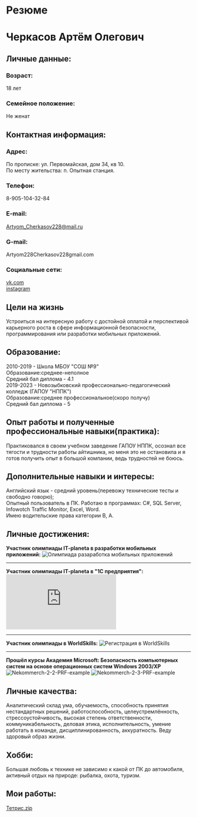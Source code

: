 # Резюме
# Черкасов Артём Олегович
## Личные данные: ##
### Возраст: ###
18 лет
### Семейное положение: ###
Не женат
## Контактная информация: ##
### Адрес: ###
По прописке: ул. Первомайская, дом 34, кв 10.<br/>
По месту жительства: п. Опытная станция. 
### Телефон: ###
8-905-104-32-84
### E-mail: ###
Artyom_Cherkasov228@mail.ru
### G-mail: ###
Artyom228Cherkasov228gmail.com
### Социальные сети: ###
[vk.com](https://vk.com/id442778171)<br/>
[instagram](https://www.instagram.com/winston_xstale228/?hl=ru)
## Цели на жизнь ##
Устроиться на интересную работу с достойной оплатой и перспективой карьерного роста в сфере информационной безопасности, программирования или разработки мобильных приложений.
## Образование: ##
2010-2019 - Школа МБОУ "СОШ №9"<br/>
Образование:среднее-неполное<br/>
Средний бал диплома - 4.1<br/>
2019-2023 - Новозыбковский профессионально-педагогический колледж (ГАПОУ "НППК")<br/>
Образование:среднее профессиональное(скоро получу)<br/>
Средний бал диплома - 5<br/>
## Опыт работы и полученные профессиональные навыки(практика): ##
Практиковался в своем учебном заведение ГАПОУ НППК, осознал все тягости и трудности работы айтишника, но меня это не остановила и я готов получить опыт в большой компании, ведь трудностей не боюсь.
## Дополнительные навыки и интересы: ##
Английский язык - средний уровень(перевожу технические тесты и свободно говорю);<br/>
Опытный пользователь в ПК. Работаю в программах: С#, SQL Server, Infowotch Traffic Monitor, Excel, Word.<br/>
Имею водительские права категории В, А.<br/>
## Личные достижения: ##
**Участник олимпиады IT-planeta в разработки мобильных приложений:**
![Олимпиада разаработка мобильных приложений]()
***
**Участник олимпиады IT-planeta в "1С предприятия":**
![Олимпиада кап-1С.pdf](https://github.com/ArtimCherkasov/Summary/files/7574454/-1.pdf)
***
**Участник олимпиады в WorldSkills:**
![Регистрация в WorldSkills](https://user-images.githubusercontent.com/94596161/142724759-6a743cd6-7e3a-4e6c-bf77-0e85ced5bb7e.png)
***
**Прошёл курсы Академия Microsoft: Безопасность компьютерных систем на основе операционных систем Windows 2003/XP**
![Nekommerch-2-2-PRF-example](https://user-images.githubusercontent.com/94596161/142727536-530e9cb1-65b3-4e37-a162-b853f9b76bbd.jpg)
![Nekommerch-2-3-PRF-example](https://user-images.githubusercontent.com/94596161/142727540-a7fe672f-395f-4786-b4ba-716766cfcf2d.jpg)
## Личные качества: ##
Аналитический склад ума, обучаемость, способность принятия нестандартных решений, работоспособность, целеустремлённость, стрессоустойчивость, высокая степень ответственности, коммуникабельность, деловая этика, исполнительность, умение работать в команде, дисциплинированность, аккуратность. Веду здоровый образ жизни.
## Хобби: 
Большая любовь к технике не зависимо к какой от ПК до автомобиля, активный отдых на природе: рыбалка, охота, туризм.
## Мои работы:
[Тетрис.zip](https://github.com/ArtimCherkasov/Summary/files/7586959/default.zip)








